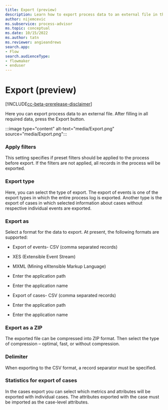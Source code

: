 ```yaml
---
title: Export (preview)
description: Learn how to export process data to an external file in the minit desktop application in process advisor.
author: nijemcevic
ms.subservice: process-advisor
ms.topic: conceptual
ms.date: 10/15/2022
ms.author: tatn
ms.reviewer: angieandrews
search.app:
- Flow
search.audienceType:
- flowmaker
- enduser
---
```


# Export (preview)

[!INCLUDE[cc-beta-prerelease-disclaimer](../includes/cc-beta-prerelease-disclaimer.md)]

Here you can export process data to an external file. After filling in all required data, press the Export button.

:::image type="content" alt-text="media/Export.png" source="media/Export.png":::

### Apply filters

This setting specifies if preset filters should be applied to the process before export. If the filters are not applied, all records in the process will be exported.

### Export type

Here, you can select the type of export. The export of events is one of the export types in which the entire process log is exported. Another type is the export of cases in which selected information about cases without respective individual events are exported.

### Export as

Select a format for the data to export. At present, the following formats are supported:

- Export of events- CSV (comma separated records)

- XES (Extensible Event Stream)

- MXML (Mining eXtensible Markup Language)

- Enter the application path

- Enter the application name



- Export of cases- CSV (comma separated records)

- Enter the application path

- Enter the application name



### Export as a ZIP

The exported file can be compressed into ZIP format. Then select the type of compression – optimal, fast, or without compression.

### Delimiter

When exporting to the CSV format, a record separator must be specified.

### Statistics for export of cases

In the cases export you can select which metrics and attributes will be exported with individual cases. The attributes exported with the case must be imported as the case-level attributes.


